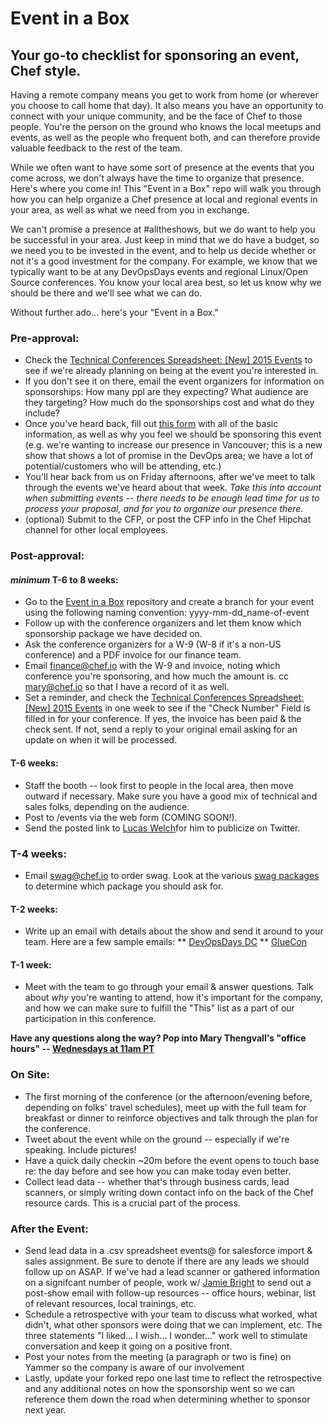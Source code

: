 # Event in a Box
## Your go-to checklist for sponsoring an event, Chef style.

Having a remote company means you get to work from home (or wherever you choose to call home that day). It also means you have an opportunity to connect with your unique community, and be the face of Chef to those people. You're the person on the ground who knows the local meetups and events, as well as the people who frequent both, and can therefore provide valuable feedback to the rest of the team.

While we often want to have some sort of presence at the events that you come across, we don't always have the time to organize that presence. Here's where you come in! This "Event in a Box" repo will walk you through how you can help organize a Chef presence at local and regional events in your area, as well as what we need from you in exchange.

We can't promise a presence at #alltheshows, but we do want to help you be successful in your area. Just keep in mind that we do have a budget, so we need you to be invested in the event, and to help us decide whether or not it's a good investment for the company. For example, we know that we typically want to be at any DevOpsDays events and regional Linux/Open Source conferences. You know your local area best, so let us know why we should be there and we'll see what we can do.

Without further ado... here's your "Event in a Box."

### Pre-approval:
* Check the [Technical Conferences Spreadsheet: [New] 2015 Events](https://docs.google.com/a/chef.io/spreadsheet/ccc?key=0AhSqvX6gSnKCdHNmMjNtS21CZk5hV3FHTlN1SGpaWEE#gid=36) to see if we're already planning on being at the event you're interested in.
* If you don't see it on there, email the event organizers for information on sponsorships: 
How many ppl are they expecting?
What audience are they targeting?
How much do the sponsorships cost and what do they include?
* Once you've heard back, fill out [this form](http://goo.gl/forms/UnCxcrZTia) with all of the basic information, as well as why you feel we should be sponsoring this event (e.g. we're wanting to increase our presence in Vancouver; this is a new show that shows a lot of promise in the DevOps area; we have a lot of potential/customers who will be attending, etc.)
* You'll hear back from us on Friday afternoons, after we've meet to talk through the events we've heard about that week. _Take this into account when submitting events -- there needs to be enough lead time for us to process your proposal, and for you to organize our presence there._
* (optional) Submit to the CFP, or post the CFP info in the Chef Hipchat channel for other local employees.

### Post-approval:
#### _minimum_ T-6 to 8 weeks:
* Go to the [Event in a Box](https://github.com/mary-grace/event-in-a-box) repository and create a branch for your event using the following naming convention: yyyy-mm-dd_name-of-event
* Follow up with the conference organizers and let them know which sponsorship package we have decided on.
* Ask the conference organizers for a W-9 (W-8 if it's a non-US conference) and a PDF invoice for our finance team.
* Email finance@chef.io with the W-9 and invoice, noting which conference you're sponsoring, and how much the amount is. cc [mary@chef.io](mailto:mary@chef.io) so that I have a record of it as well.
* Set a reminder, and check the [Technical Conferences Spreadsheet: [New] 2015 Events](https://docs.google.com/a/chef.io/spreadsheet/ccc?key=0AhSqvX6gSnKCdHNmMjNtS21CZk5hV3FHTlN1SGpaWEE#gid=36) in one week to see if the "Check Number" Field is filled in for your conference. If yes, the invoice has been paid & the check sent. If not, send a reply to your original email asking for an update on when it will be processed.

#### T-6 weeks:
* Staff the booth -- look first to people in the local area, then move outward if necessary. Make sure you have a good mix of technical and sales folks, depending on the audience.
* Post to /events via the web form (COMING SOON!).
* Send the posted link to [Lucas Welch](mailto:lucas@chef.io)for him to publicize on Twitter.

### T-4 weeks:
* Email swag@chef.io to order swag. Look at the various [swag packages](https://docs.google.com/document/d/17J8OOlGW04vhQ6wuZTYu2GKTQgRswsX70i8bC9q_07o/edit) to determine which package you should ask for.

#### T-2 weeks:
* Write up an email with details about the show and send it around to your team. Here are a few sample emails:
** [DevOpsDays DC](https://github.com/mary-grace/event-in-a-box/blob/master/sample-email1.md)
** [GlueCon](https://github.com/mary-grace/event-in-a-box/blob/master/sample-email2.md)

#### T-1 week:
* Meet with the team to go through your email & answer questions. Talk about _why_ you're wanting to attend, how it's important for the company, and how we can make sure to fulfill the "This" list as a part of our participation in this conference.

**Have any questions along the way? Pop into Mary Thengvall's "office hours" -- [Wednesdays at 11am PT](https://chef.zoom.us/my/maryt)**

### On Site:
* The first morning of the conference (or the afternoon/evening before, depending on folks' travel schedules), meet up with the full team for breakfast or dinner to reinforce objectives and talk through the plan for the conference.
* Tweet about the event while on the ground -- especially if we're speaking. Include pictures!
* Have a quick daily checkin ~20m before the event opens to touch base re: the day before and see how you can make today even better.
* Collect lead data -- whether that's through business cards, lead scanners, or simply writing down contact info on the back of the Chef resource cards. This is a crucial part of the process.

### After the Event:
* Send lead data in a .csv spreadsheet events@ for salesforce import & sales assignment. Be sure to denote if there are any leads we should follow up on ASAP. If we've had a lead scanner or gathered information on a signifcant number of people, work w/ [Jamie Bright](jbright@chef.io) to send out a post-show email with follow-up resources -- office hours, webinar, list of relevant resources, local trainings, etc.
* Schedule a retrospective with your team to discuss what worked, what didn't, what other sponsors were doing that we can implement, etc. The three statements "I liked... I wish... I wonder..." work well to stimulate conversation and keep it going on a positive front.
* Post your notes from the meeting (a paragraph or two is fine) on Yammer so the company is aware of our involvement
* Lastly, update your forked repo one last time to reflect the retrospective and any additional notes on how the sponsorship went so we can reference them down the road when determining whether to sponsor next year.
